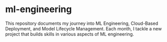 # ml-engineering
This repository documents my journey into ML Engineering, Cloud-Based Deployment, and Model Lifecycle Management. Each month, I tackle a new project that builds skills in various aspects of ML engineering.
